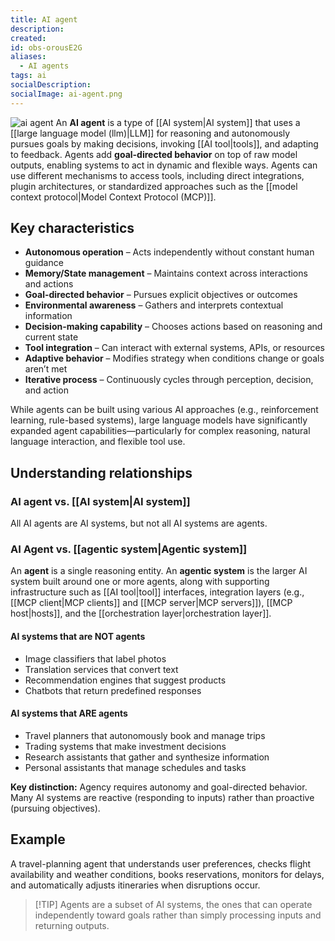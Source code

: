 ```yaml
---
title: AI agent
description:
created:
id: obs-orousE2G
aliases:
  - AI agents
tags: ai
socialDescription:
socialImage: ai-agent.png
---
```


![ai agent](static/ai-agent.png)
An **AI agent** is a type of [[AI system|AI system]] that uses a [[large language model (llm)|LLM]] for reasoning and autonomously pursues goals by making decisions, invoking [[AI tool|tools]], and adapting to feedback. Agents add **goal-directed behavior** on top of raw model outputs, enabling systems to act in dynamic and flexible ways. Agents can use different mechanisms to access tools, including direct integrations, plugin architectures, or standardized approaches such as the [[model context protocol|Model Context Protocol (MCP)]].

## Key characteristics

- **Autonomous operation** – Acts independently without constant human guidance
- **Memory/State management** – Maintains context across interactions and actions
- **Goal-directed behavior** – Pursues explicit objectives or outcomes
- **Environmental awareness** – Gathers and interprets contextual information
- **Decision-making capability** – Chooses actions based on reasoning and current state
- **Tool integration** – Can interact with external systems, APIs, or resources
- **Adaptive behavior** – Modifies strategy when conditions change or goals aren’t met
- **Iterative process** – Continuously cycles through perception, decision, and action

While agents can be built using various AI approaches (e.g., reinforcement learning, rule-based systems), large language models have significantly expanded agent capabilities—particularly for complex reasoning, natural language interaction, and flexible tool use.

## Understanding relationships

### AI agent vs. [[AI system|AI system]]

All AI agents are AI systems, but not all AI systems are agents.

### AI Agent vs. [[agentic system|Agentic system]]

An **agent** is a single reasoning entity. An **agentic system** is the larger AI system built around one or more agents, along with supporting infrastructure such as [[AI tool|tool]] interfaces, integration layers (e.g., [[MCP client|MCP clients]] and [[MCP server|MCP servers]]), [[MCP host|hosts]], and the [[orchestration layer|orchestration layer]].

#### AI systems that are NOT agents

- Image classifiers that label photos
- Translation services that convert text
- Recommendation engines that suggest products
- Chatbots that return predefined responses

#### AI systems that ARE agents

- Travel planners that autonomously book and manage trips
- Trading systems that make investment decisions
- Research assistants that gather and synthesize information
- Personal assistants that manage schedules and tasks

**Key distinction:** Agency requires autonomy and goal-directed behavior. Many AI systems are reactive (responding to inputs) rather than proactive (pursuing objectives).

## Example

A travel-planning agent that understands user preferences, checks flight availability and weather conditions, books reservations, monitors for delays, and automatically adjusts itineraries when disruptions occur.

> [!TIP] Agents are a subset of AI systems, the ones that can operate independently toward goals rather than simply processing inputs and returning outputs.
